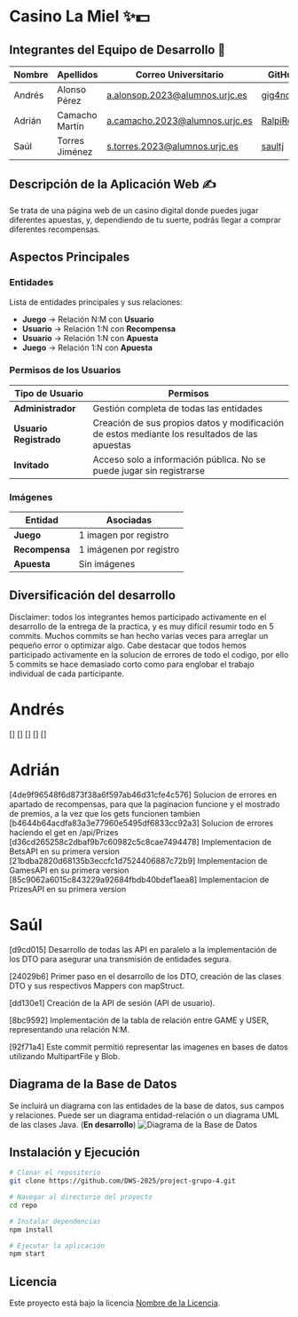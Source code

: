 # Casino La Miel ✨💵

## Integrantes del Equipo de Desarrollo 📝

| Nombre | Apellidos | Correo Universitario | GitHub |
|--------|----------|----------------------|--------|
| Andrés | Alonso Pérez | a.alonsop.2023@alumnos.urjc.es | [gig4ndr3s](https://github.com/gig4ndr3s) |
| Adrián | Camacho Martín | a.camacho.2023@alumnos.urjc.es | [RalpiRekt](https://github.com/RalpiRekt) |
| Saúl | Torres Jiménez | s.torres.2023@alumnos.urjc.es | [saultj](https://github.com/saultj) |

## Descripción de la Aplicación Web ✍️

Se trata de una página web de un casino digital donde puedes jugar diferentes apuestas, y, dependiendo de tu suerte, podrás llegar a comprar diferentes recompensas.

## Aspectos Principales

### Entidades

Lista de entidades principales y sus relaciones:

- **Juego** → Relación N:M con **Usuario**
- **Usuario** → Relación 1:N con **Recompensa**
- **Usuario** → Relación 1:N con **Apuesta**
- **Juego** → Relación 1:N con **Apuesta**

### Permisos de los Usuarios

| Tipo de Usuario | Permisos |
|----------------|----------|
| **Administrador** | Gestión completa de todas las entidades |
| **Usuario Registrado** | Creación de sus propios datos y modificación de estos mediante los resultados de las apuestas |
| **Invitado** | Acceso solo a información pública. No se puede jugar sin registrarse |

### Imágenes

| Entidad | Asociadas |
|---------|----------|
| **Juego** | 1 imagen por registro |
| **Recompensa** | 1 imágenen por registro |
| **Apuesta** | Sin imágenes |

## Diversificación del desarrollo
Disclaimer: todos los integrantes hemos participado activamente en el desarrollo de la entrega de la practica, y es muy difícil
resumir todo en 5 commits. Muchos commits se han hecho varias veces para arreglar un pequeño error o optimizar algo. Cabe destacar
que todos hemos participado activamente en la solucion de errores de todo el codigo, por ello 5 commits se hace demasiado corto
como para englobar el trabajo individual de cada participante.
# Andrés
[]
[]
[]
[]
[]
# Adrián
[4de9f96548f6d873f38a6f597ab46d31cfe4c576] Solucion de errores en apartado de recompensas, para que la paginacion funcione y el mostrado de premios, a la vez que los gets funcionen tambien
[b4644b64acdfa83a3e77960e5495df6833cc92a3] Solucion de errores haciendo el get en /api/Prizes
[d36cd265258c2dbaf9b7c60982c5c8cae7494478] Implementacion de BetsAPI en su primera version
[21bdba2820d68135b3eccfc1d7524406887c72b9] Implementacion de GamesAPI en su primera version
[85c9062a6015c843229a92684fbdb40bdef1aea8] Implementacion de PrizesAPI en su primera version

# Saúl
[d9cd015] Desarrollo de todas las API en paralelo a la implementación de los DTO para asegurar una transmisión de entidades segura. 

[24029b6] Primer paso en el desarrollo de los DTO, creación de las clases DTO y sus respectivos Mappers con mapStruct.

[dd130e1] Creación de la API de sesión (API de usuario).

[8bc9592] Implementación de la tabla de relación entre GAME y USER, representando una relación N:M.

[92f71a4] Este commit permitió representar las imagenes en bases de datos utilizando MultipartFile y Blob.

## Diagrama de la Base de Datos

Se incluirá un diagrama con las entidades de la base de datos, sus campos y relaciones. Puede ser un diagrama entidad-relación o un diagrama UML de las clases Java.
(**En desarrollo**)
![Diagrama de la Base de Datos](ruta/a/diagrama.png)

## Instalación y Ejecución

```sh
# Clonar el repositorio
git clone https://github.com/DWS-2025/project-grupo-4.git

# Navegar al directorio del proyecto
cd repo

# Instalar dependencias
npm install

# Ejecutar la aplicación
npm start
```

## Licencia

Este proyecto está bajo la licencia [Nombre de la Licencia](https://opensource.org/licenses/tipo).

